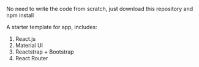 No need to write the code from scratch, just download this repository and npm install

A starter template for app, includes:

 1. React.js
 2. Material UI
 3. Reactstrap + Bootstrap
 4. React Router
 
